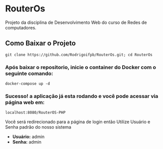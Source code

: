 # RouterOs
Projeto da disciplina de Desenvolvimento Web do curso de Redes de computadores.

## Como Baixar o Projeto

```
git clone https://github.com/Rodrigoifpb/RouterOs.git; cd RouterOs
```

### Após baixar o repositorio, inicie o container do Docker com o seguinte comando:
```
docker-compose up -d
```

### Sucesso! a aplicação já esta rodando e você pode acessar via página web em:
```
localhost:8080/RouterOS-PHP
```
Você será redirecionado para a página de login então Utilize Usuário e Senha padrão do nosso sistema
- <b>Usuário:</b> admin
- <b>Senha:</b> admin
